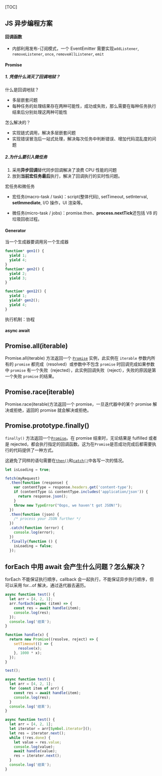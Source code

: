 [TOC]

## JS 异步编程方案

#### 回调函数

- 内部利用发布-订阅模式，一个 EventEmitter 需要实现`addListener`, `removeListener`, `once`, `removeAllListener`, `emit`

#### Promise

##### 1. 凭借什么消灭了回调地狱？

什么是回调地狱？

- 多层嵌套问题
- 每种任务的处理结果存在两种可能性，成功或失败，那么需要在每种任务执行结束后分别处理这两种可能性

怎么解决的？

- 实现链式调用，解决多层嵌套问题
- 实现错误冒泡后一站式处理，解决每次任务中判断错误、增加代码混乱度的问题

##### 2.为什么要引入微任务

1. 采用**异步回调**替代同步回调解决了浪费 CPU 性能的问题
2. 放到**当前宏任务最后**执行，解决了回调执行的实时性问题。

宏任务和微任务

- 宏任务(macro-task / task)：script(整体代码), setTimeout, setInterval, **setImmediate**, I/O 操作，UI 渲染等。

- 微任务(micro-task / jobs)：promise.then、**process.nextTick**还包括 V8 的垃圾回收过程。

#### Generator

当一个生成器要调用另一个生成器

```js
function* gen1() {
  yield 1;
  yield 4;
}
function* gen2() {
  yield 2;
  yield 3;
}

function* gen12() {
  yield 1;
  yield* gen2();
  yield 4;
}
```

执行机制：协程

#### async await

## Promise.all(iterable)

Promise.all(iterable) 方法返回一个 [`Promise`](https://developer.mozilla.org/zh-CN/docs/Web/JavaScript/Reference/Global_Objects/Promise) 实例，此实例在 `iterable` 参数内所有的 `promise` 都完成（resolved）或参数中不包含 `promise` 时回调完成如果参数中 `promise` 有一个失败（rejected），此实例回调失败（reject），失败的原因是第一个失败 `promise` 的结果。

## Promise.race(iterable)

Promise.race(iterable)方法返回一个 promise，一旦迭代器中的某个 promise 解决或拒绝，返回的 promise 就会解决或拒绝。

## Promise.prototype.finally()

`finally()` 方法返回一个[`Promise`](https://developer.mozilla.org/zh-CN/docs/Web/JavaScript/Reference/Global_Objects/Promise)。在 promise 结束时，无论结果是 fulfilled 或者是 rejected，都会执行指定的回调函数。这为在`Promise`是否成功完成后都需要执行的代码提供了一种方式。

这避免了同样的语句需要在[`then()`](https://developer.mozilla.org/zh-CN/docs/Web/JavaScript/Reference/Global_Objects/Promise/then)和[`catch()`](https://developer.mozilla.org/zh-CN/docs/Web/JavaScript/Reference/Global_Objects/Promise/catch)中各写一次的情况。

```js
let isLoading = true;

fetch(myRequest)
  .then(function (response) {
    var contentType = response.headers.get('content-type');
    if (contentType && contentType.includes('application/json')) {
      return response.json();
    }
    throw new TypeError("Oops, we haven't got JSON!");
  })
  .then(function (json) {
    /* process your JSON further */
  })
  .catch(function (error) {
    console.log(error);
  })
  .finally(function () {
    isLoading = false;
  });
```

## forEach 中用 await 会产生什么问题？怎么解决？

forEach 不能保证执行顺序，callback 会一起执行，不能保证异步执行顺序，但可以采用 for...of 解决，通过迭代器去遍历。

```js
async function test() {
  let arr = [4, 2, 1];
  arr.forEach(async (item) => {
    const res = await handle(item);
    console.log(res);
  });
  console.log('结束');
}

function handle(x) {
  return new Promise((resolve, reject) => {
    setTimeout(() => {
      resolve(x);
    }, 1000 * x);
  });
}

test();
```

```js
async function test() {
  let arr = [4, 2, 1];
  for (const item of arr) {
    const res = await handle(item);
    console.log(res);
  }
  console.log('结束');
}
```

```js
async function test() {
  let arr = [4, 2, 1];
  let iterator = arr[Symbol.iterator]();
  let res = iterator.next();
  while (!res.done) {
    let value = res.value;
    console.log(value);
    await handle(value);
    res = iterater.next();
  }
  console.log('结束');
}
```
